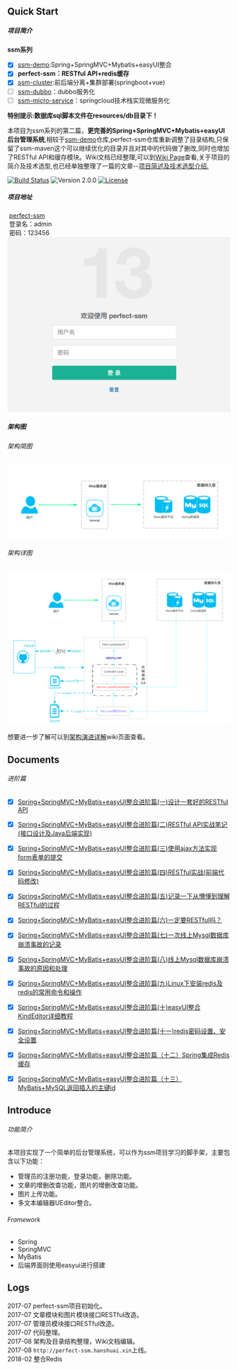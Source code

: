 ﻿## Quick Start 

##### 项目简介

**ssm系列**<br />
* [x] [ssm-demo](https://github.com/ZHENFENG13/ssm-demo):Spring+SpringMVC+Mybatis+easyUI整合
* [x] **perfect-ssm：RESTful API+redis缓存**
* [x] [ssm-cluster](https://github.com/ZHENFENG13/ssm-cluster):前后端分离+集群部署(springboot+vue)
* [ ] [ssm-dubbo](https://github.com/ZHENFENG13/ssm-dubbo)：dubbo服务化
* [ ] [ssm-micro-service](https://github.com/ZHENFENG13/ssm-micro-service)：springcloud技术栈实现微服务化

**特别提示:数据库sql脚本文件在resources/db目录下！**

本项目为ssm系列的第二篇，**更完善的Spring+SpringMVC+Mybatis+easyUI后台管理系统**,相较于[ssm-demo](https://github.com/ZHENFENG13/ssm-demo)仓库,perfect-ssm仓库重新调整了目录结构,只保留了ssm-maven这个可以继续优化的目录并且对其中的代码做了删改,同时也增加了RESTful API和缓存模块。Wiki文档已经整理,可以到[Wiki Page](https://github.com/ZHENFENG13/perfect-ssm/wiki)查看,关于项目的简介及技术选型,也已经单独整理了一篇的文章--[项目简述及技术选型介绍.](http://www.cnblogs.com/han-1034683568/p/6440090.html)<br />

[![Build Status](https://travis-ci.org/ZHENFENG13/perfect-ssm.svg?branch=master)](https://travis-ci.org/ZHENFENG13/perfect-ssm)
![Version 2.0.0](https://img.shields.io/badge/version-2.0.0-yellow.svg)
[![License](https://img.shields.io/badge/license-apache-blue.svg)](https://github.com/ZHENFENG13/perfect-ssm/blob/master/LICENSE)

##### 项目地址

  <a href='http://perfect-ssm.hanshuai.xin'>perfect-ssm</a> <br /> 
  登录名：admin <br /> 
  密码：123456
  ![login-page](https://raw.githubusercontent.com/ZHENFENG13/resource/master/images/2017-08-08/login.png)

##### 架构图
 
 ###### 架构简图
 ![架构简图](https://raw.githubusercontent.com/ZHENFENG13/resource/master/images/2017-08-06/ssm%E6%9E%B6%E6%9E%84%E5%9B%BE-%E7%AE%80%E7%89%88.png)
 
 ###### 架构详图
 ![1.0](https://raw.githubusercontent.com/ZHENFENG13/resource/master/images/2017-08-06/ssm%E6%9E%B6%E6%9E%84%E5%9B%BE-2.0-%E8%AF%A6%E7%89%88.png)
 
想要进一步了解可以到[架构演进详解](https://github.com/ZHENFENG13/perfect-ssm/wiki/%E6%9E%B6%E6%9E%84%E6%BC%94%E8%BF%9B%E8%AF%A6%E8%A7%A3)wiki页面查看。
 
## Documents 

###### 进阶篇 

* [x] [Spring+SpringMVC+MyBatis+easyUI整合进阶篇(一)设计一套好的RESTful API](http://www.cnblogs.com/han-1034683568/p/7196345.html)
* [x] [Spring+SpringMVC+MyBatis+easyUI整合进阶篇(二)RESTful API实战笔记(接口设计及Java后端实现)](http://www.cnblogs.com/han-1034683568/p/7300547.html)
* [x] [Spring+SpringMVC+MyBatis+easyUI整合进阶篇(三)使用ajax方法实现form表单的提交](http://www.cnblogs.com/han-1034683568/p/7199168.html)
* [x] [Spring+SpringMVC+MyBatis+easyUI整合进阶篇(四)RESTful实战(前端代码修改)](http://www.cnblogs.com/han-1034683568/p/7552007.html)
* [x] [Spring+SpringMVC+MyBatis+easyUI整合进阶篇(五)记录一下从懵懂到理解RESTful的过程](http://www.cnblogs.com/han-1034683568/p/7569870.html)
* [x] [Spring+SpringMVC+MyBatis+easyUI整合进阶篇(六)一定要RESTful吗？](http://www.cnblogs.com/han-1034683568/p/7663641.html)
* [x] [Spring+SpringMVC+MyBatis+easyUI整合进阶篇(七)一次线上Mysql数据库崩溃事故的记录](http://www.cnblogs.com/han-1034683568/p/7787659.html)
* [x] [Spring+SpringMVC+MyBatis+easyUI整合进阶篇(八)线上Mysql数据库崩溃事故的原因和处理](http://www.cnblogs.com/han-1034683568/p/7822237.html)
* [x] [Spring+SpringMVC+MyBatis+easyUI整合进阶篇(九)Linux下安装redis及redis的常用命令和操作](http://www.cnblogs.com/han-1034683568/p/7862188.html)
* [x] [Spring+SpringMVC+MyBatis+easyUI整合进阶篇(十)easyUI整合KindEditor详细教程](http://www.cnblogs.com/han-1034683568/p/7930542.html)
* [x] [Spring+SpringMVC+MyBatis+easyUI整合进阶篇(十一)redis密码设置、安全设置](http://www.cnblogs.com/han-1034683568/p/7978577.html)
* [x] [Spring+SpringMVC+MyBatis+easyUI整合进阶篇（十二）Spring集成Redis缓存](http://www.cnblogs.com/han-1034683568/p/7994231.html)
* [x] [Spring+SpringMVC+MyBatis+easyUI整合进阶篇（十三）MyBatis+MySQL返回插入的主键id](http://www.cnblogs.com/han-1034683568/p/8305122.html)


## Introduce

###### 功能简介

本项目实现了一个简单的后台管理系统，可以作为ssm项目学习的脚手架，主要包含以下功能： <br /> 
- 管理员的注册功能，登录功能，删除功能。 <br /> 
- 文章的增删改查功能，图片的增删改查功能。 <br /> 
- 图片上传功能。 <br /> 
- 多文本编辑器UEditor整合。 <br /> 

###### Framework

- Spring <br /> 
- SpringMVC <br /> 
- MyBatis <br /> 
- 后端界面则使用easyui进行搭建 <br /> 

## Logs
  2017-07 perfect-ssm项目初始化。 <br /> 
  2017-07 文章模块和图片模块接口RESTful改造。 <br /> 
  2017-07 管理员模块接口RESTful改造。 <br /> 
  2017-07 代码整理。 <br /> 
  2017-08 架构及目录结构整理，Wiki文档编辑。<br/>
  2017-08 ```http://perfect-ssm.hanshuai.xin```上线。<br/>
  2018-02 整合Redis<br/>


